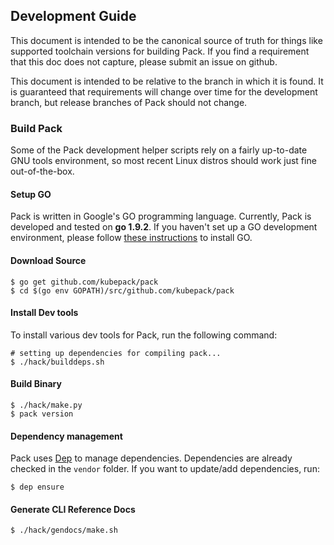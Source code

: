 ## Development Guide
This document is intended to be the canonical source of truth for things like supported toolchain versions for building Pack.
If you find a requirement that this doc does not capture, please submit an issue on github.

This document is intended to be relative to the branch in which it is found. It is guaranteed that requirements will change over time for the development branch, but release branches of Pack should not change.

### Build Pack
Some of the Pack development helper scripts rely on a fairly up-to-date GNU tools environment, so most recent Linux distros should work just fine out-of-the-box.

#### Setup GO
Pack is written in Google's GO programming language. Currently, Pack is developed and tested on **go 1.9.2**. If you haven't set up a GO development environment, please follow [these instructions](https://golang.org/doc/code.html) to install GO.

#### Download Source

```console
$ go get github.com/kubepack/pack
$ cd $(go env GOPATH)/src/github.com/kubepack/pack
```

#### Install Dev tools
To install various dev tools for Pack, run the following command:

```console
# setting up dependencies for compiling pack...
$ ./hack/builddeps.sh
```

#### Build Binary
```
$ ./hack/make.py
$ pack version
```

#### Dependency management
Pack uses [Dep](https://github.com/golang/dep) to manage dependencies. Dependencies are already checked in the `vendor` folder.
If you want to update/add dependencies, run:
```console
$ dep ensure
```

#### Generate CLI Reference Docs
```console
$ ./hack/gendocs/make.sh
```

